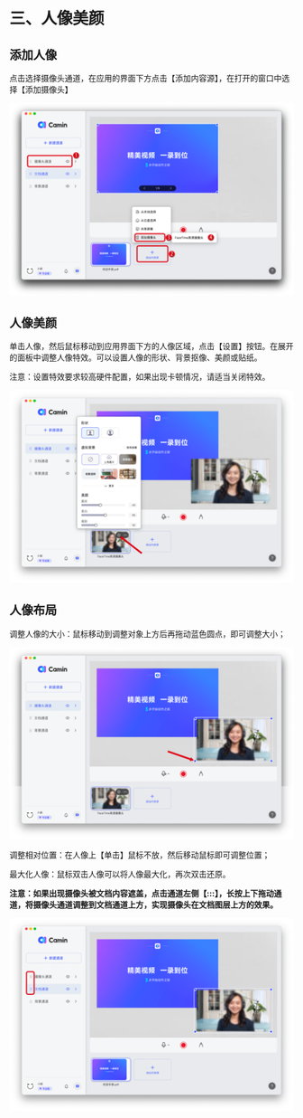 # 三、人像美颜

## 添加人像

点击选择摄像头通道，在应用的界面下方点击【添加内容源】，在打开的窗口中选择【添加摄像头】

![camin功能介绍配图 3-1](<../.gitbook/assets/5 (1).png>)

## 人像美颜

单击人像，然后鼠标移动到应用界面下方的人像区域，点击【设置】按钮。在展开的面板中调整人像特效。可以设置人像的形状、背景抠像、美颜或贴纸。

注意：设置特效要求较高硬件配置，如果出现卡顿情况，请适当关闭特效。

![camin功能介绍配图3-2](../.gitbook/assets/6.png)

## 人像布局

调整人像的大小：鼠标移动到调整对象上方后再拖动蓝色圆点，即可调整大小；

![camin功能介绍配图 3-3](<../.gitbook/assets/7 (1).png>)

调整相对位置：在人像上【单击】鼠标不放，然后移动鼠标即可调整位置；

最大化人像：鼠标双击人像可以将人像最大化，再次双击还原。



**注意：如果出现摄像头被文档内容遮盖，点击通道左侧【:::】，长按上下拖动通道，将摄像头通道调整到文档通道上方，实现摄像头在文档图层上方的效果。**

![camin功能介绍配图4-6](<../.gitbook/assets/8 (1).png>)
